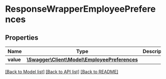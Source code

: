 # ResponseWrapperEmployeePreferences

## Properties
Name | Type | Description | Notes
------------ | ------------- | ------------- | -------------
**value** | [**\Swagger\Client\Model\EmployeePreferences**](EmployeePreferences.md) |  | [optional] 

[[Back to Model list]](../README.md#documentation-for-models) [[Back to API list]](../README.md#documentation-for-api-endpoints) [[Back to README]](../README.md)



